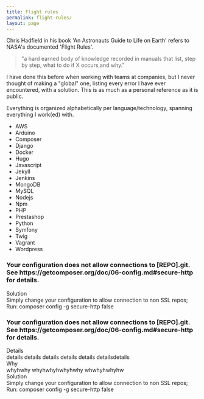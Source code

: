 ```yaml
---
title: Flight rules
permalink: flight-rules/
layout: page
---
```

Chris Hadfield in his book 'An Astronauts Guide to Life on Earth' refers to NASA's documented 'Flight Rules'.

<blockquote class="quote quote--left">
"a hard earned body of knowledge recorded in manuals that list, step by step, what to do if X occurs,and why."
</blockquote>
I have done this before when working with teams at companies, but I never thought of making a "global" one, listing every error I have ever encountered, with a solution. This is as much as a personal reference as it is public.

Everything is organized alphabetically per language/technology, spanning everything I work(ed) with.

- AWS
- Arduino
- Composer
- Django
- Docker
- Hugo
- Javascript
- Jekyll
- Jenkins
- MongoDB
- MySQL
- Nodejs
- Npm
- PHP
- Prestashop
- Python
- Symfony
- Twig
- Vagrant
- Wordpress

<div class="card">
  <h3 class="card__header">Your configuration does not allow connections to [REPO].git. See https://getcomposer.org/doc/06-config.md#secure-http for details.</h3>
  <div class="card__accordion">
    <div class="card__accordion__title">Solution</div>
    <div class="card__accordion__content">Simply change your configuration to allow connection to non SSL repos; Run: composer config -g secure-http false</div>
  </div>
</div>

<div class="card">
  <h3 class="card__header">Your configuration does not allow connections to [REPO].git. See https://getcomposer.org/doc/06-config.md#secure-http for details.</h3>
  <div class="card__accordion">
    <div class="card__accordion__title">Details</div>
    <div class="card__accordion__content">details details details details details detailsdetails</div>
  </div>
  <div class="card__accordion">
    <div class="card__accordion__title">Why</div>
    <div class="card__accordion__content">whyhwhy whyhwhyhwhyhwhy whwhyhwhyhw</div>
  </div>
  <div class="card__accordion">
    <div class="card__accordion__title">Solution</div>
    <div class="card__accordion__content">Simply change your configuration to allow connection to non SSL repos; Run: composer config -g secure-http false</div>
  </div>
</div>
